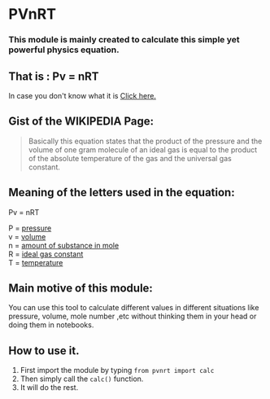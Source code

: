# PVnRT
### This module is mainly created to calculate this simple yet powerful physics equation.
## That is :  Pv = nRT 
In case you don't know what it is [Click here.](https://en.wikipedia.org/wiki/Ideal_gas_law)

## Gist of the WIKIPEDIA Page: 
> Basically this equation states that the product of the pressure and the volume of one gram molecule of an ideal gas is equal to the product of the absolute temperature of the gas and the universal gas constant.

## Meaning of the letters used in the equation:
 Pv = nRT 

 P =   [pressure](https://en.wikipedia.org/wiki/Pressure)
<br/>
 v =   [volume](https://en.wikipedia.org/wiki/Volume)
<br/>
 n =   [amount of substance in mole](https://en.wikipedia.org/wiki/Amount_of_substance)
<br/>
 R =   [ideal gas constant](https://en.wikipedia.org/wiki/Gas_constant)
<br/>
 T =   [temperature](https://en.wikipedia.org/wiki/Temperature)
<br/>

## Main motive of this module:
You can use this tool to calculate different values in different situations like pressure, volume, mole number ,etc without thinking them in your head or doing them in notebooks.

## How to use it.
1. First import the module by typing
``from pvnrt import calc``
2. Then simply call the ``calc()`` function.
3. It will do the rest.